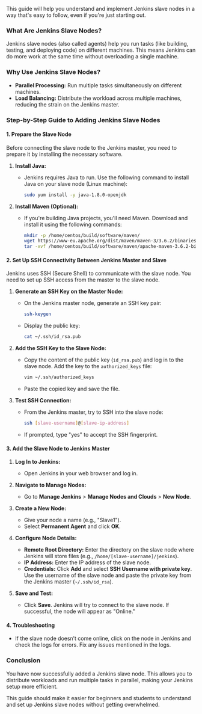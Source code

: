  This guide will help you understand and implement Jenkins slave nodes in a way that's easy to follow, even if you're just starting out.

### **What Are Jenkins Slave Nodes?**
Jenkins slave nodes (also called agents) help you run tasks (like building, testing, and deploying code) on different machines. This means Jenkins can do more work at the same time without overloading a single machine.

### **Why Use Jenkins Slave Nodes?**
- **Parallel Processing:** Run multiple tasks simultaneously on different machines.
- **Load Balancing:** Distribute the workload across multiple machines, reducing the strain on the Jenkins master.

### **Step-by-Step Guide to Adding Jenkins Slave Nodes**

#### **1. Prepare the Slave Node**

Before connecting the slave node to the Jenkins master, you need to prepare it by installing the necessary software.

1. **Install Java:**
   - Jenkins requires Java to run. Use the following command to install Java on your slave node (Linux machine):
     ```bash
     sudo yum install -y java-1.8.0-openjdk
     ```
   
2. **Install Maven (Optional):**
   - If you're building Java projects, you'll need Maven. Download and install it using the following commands:
     ```bash
     mkdir -p /home/centos/build/software/maven/
     wget https://www-eu.apache.org/dist/maven/maven-3/3.6.2/binaries/apache-maven-3.6.2-bin.tar.gz --directory /home/centos/build/software/maven/
     tar -xvf /home/centos/build/software/maven/apache-maven-3.6.2-bin.tar.gz --directory /home/centos/build/software/
     ```

#### **2. Set Up SSH Connectivity Between Jenkins Master and Slave**

Jenkins uses SSH (Secure Shell) to communicate with the slave node. You need to set up SSH access from the master to the slave node.

1. **Generate an SSH Key on the Master Node:**
   - On the Jenkins master node, generate an SSH key pair:
     ```bash
     ssh-keygen
     ```
   - Display the public key:
     ```bash
     cat ~/.ssh/id_rsa.pub
     ```

2. **Add the SSH Key to the Slave Node:**
   - Copy the content of the public key (`id_rsa.pub`) and log in to the slave node. Add the key to the `authorized_keys` file:
     ```bash
     vim ~/.ssh/authorized_keys
     ```
   - Paste the copied key and save the file.

3. **Test SSH Connection:**
   - From the Jenkins master, try to SSH into the slave node:
     ```bash
     ssh [slave-username]@[slave-ip-address]
     ```
   - If prompted, type "yes" to accept the SSH fingerprint.

#### **3. Add the Slave Node to Jenkins Master**

1. **Log In to Jenkins:**
   - Open Jenkins in your web browser and log in.

2. **Navigate to Manage Nodes:**
   - Go to **Manage Jenkins** > **Manage Nodes and Clouds** > **New Node**.

3. **Create a New Node:**
   - Give your node a name (e.g., "Slave1").
   - Select **Permanent Agent** and click **OK**.

4. **Configure Node Details:**
   - **Remote Root Directory:** Enter the directory on the slave node where Jenkins will store files (e.g., `/home/[slave-username]/jenkins`).
   - **IP Address:** Enter the IP address of the slave node.
   - **Credentials:** Click **Add** and select **SSH Username with private key**. Use the username of the slave node and paste the private key from the Jenkins master (`~/.ssh/id_rsa`).

5. **Save and Test:**
   - Click **Save**. Jenkins will try to connect to the slave node. If successful, the node will appear as "Online."

#### **4. Troubleshooting**

- If the slave node doesn’t come online, click on the node in Jenkins and check the logs for errors. Fix any issues mentioned in the logs.

### **Conclusion**
You have now successfully added a Jenkins slave node. This allows you to distribute workloads and run multiple tasks in parallel, making your Jenkins setup more efficient.

This guide should make it easier for beginners and students to understand and set up Jenkins slave nodes without getting overwhelmed.
